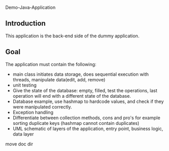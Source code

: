 Demo-Java-Application
## Introduction

This application is the back-end side of the dummy application. 

## Goal
The application must contain the following:
- main class initiates data storage, does sequential execution with threads, manipulate data(edit, add, remove)
- unit testing 
- Give the state of the database: empty, filled, test the operations, last operation will end with a different state of the database.
- Database example, use hashmap to hardcode values, and check if they were manipulated correctly.
- Exception handling
- Differentiate between collection methods, cons and pro's for example sorting duplicate keys (hashmap cannot contain duplicates)
- UML schematic of layers of the application, entry point, business logic, data layer 

move doc dir 
